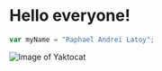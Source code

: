# Hello everyone!

``` javascript
var myName = "Raphael Andrei Latoy";
```
![Image of Yaktocat](https://octodex.github.com/images/yaktocat.png)
